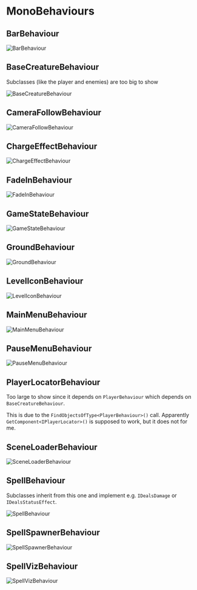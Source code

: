 # MonoBehaviours

## BarBehaviour

![BarBehaviour](Doc/BarBehaviour.svg)

## BaseCreatureBehaviour

Subclasses (like the player and enemies) are too big to show

![BaseCreatureBehaviour](Doc/BaseCreatureBehaviour.svg)

## CameraFollowBehaviour

![CameraFollowBehaviour](Doc/CameraFollowBehaviour.svg)

## ChargeEffectBehaviour

![ChargeEffectBehaviour](Doc/ChargeEffectBehaviour.svg)

## FadeInBehaviour

![FadeInBehaviour](Doc/FadeInBehaviour.svg)

## GameStateBehaviour

![GameStateBehaviour](Doc/GameStateBehaviour.svg)

## GroundBehaviour

![GroundBehaviour](Doc/GroundBehaviour.svg)

## LevelIconBehaviour

![LevelIconBehaviour](Doc/LevelIconBehaviour.svg)

## MainMenuBehaviour

![MainMenuBehaviour](Doc/MainMenuBehaviour.svg)

## PauseMenuBehaviour

![PauseMenuBehaviour](Doc/PauseMenuBehaviour.svg)

## PlayerLocatorBehaviour

Too large to show since it depends on `PlayerBehaviour` which depends on `BaseCreatureBehaviour`.

This is due to the `FindObjectsOfType<PlayerBehaviour>()` call. Apparently
`GetComponent<IPlayerLocator>()` is supposed to work, but it does not for me.

## SceneLoaderBehaviour

![SceneLoaderBehaviour](Doc/SceneLoaderBehaviour.svg)

## SpellBehaviour

Subclasses inherit from this one and implement e.g. `IDealsDamage` or `IDealsStatusEffect`.

![SpellBehaviour](Doc/SpellBehaviour.svg)

## SpellSpawnerBehaviour

![SpellSpawnerBehaviour](Doc/SpellSpawnerBehaviour.svg)

## SpellVizBehaviour

![SpellVizBehaviour](Doc/SpellVizBehaviour.svg)
